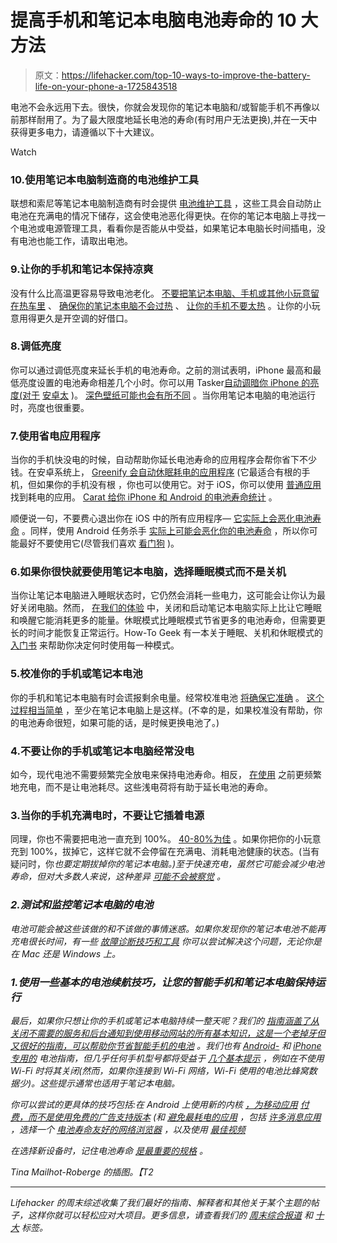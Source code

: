 # 提高手机和笔记本电脑电池寿命的 10 大方法

> 原文：<https://lifehacker.com/top-10-ways-to-improve-the-battery-life-on-your-phone-a-1725843518>

电池不会永远用下去。很快，你就会发现你的笔记本电脑和/或智能手机不再像以前那样耐用了。为了最大限度地延长电池的寿命(有时用户无法更换),并在一天中获得更多电力，请遵循以下十大建议。

Watch

### 10.使用笔记本电脑制造商的电池维护工具

联想和索尼等笔记本电脑制造商有时会提供 [电池维护工具](http://lifehacker.com/prolong-laptop-battery-life-with-your-systems-battery-c-5966576) ，这些工具会自动防止电池在充满电的情况下储存，这会使电池恶化得更快。在你的笔记本电脑上寻找一个电池或电源管理工具，看看你是否能从中受益，如果笔记本电脑长时间插电，没有电池也能工作，请取出电池。

### 9.让你的手机和笔记本保持凉爽

没有什么比高温更容易导致电池老化。 [不要把笔记本电脑、手机或其他小玩意留在热车里](http://lifehacker.com/can-i-leave-my-gadgets-in-a-cold-or-hot-car-5965864) 、 [确保你的笔记本电脑不会过热](http://lifehacker.com/how-to-prevent-your-computer-from-overheating-and-why-5570909) 、 [让你的手机不要太热](http://lifehacker.com/why-is-my-cellphone-burning-a-hole-in-my-pocket-5828090) 。让你的小玩意用得更久是开空调的好借口。

### 8.调低亮度

你可以通过调低亮度来延长手机的电池寿命。之前的测试表明，iPhone 最高和最低亮度设置的电池寿命相差几个小时。你可以用 Tasker[自动调暗你 iPhone 的亮度(对于](http://lifehacker.com/automatically-dim-your-phones-brightness-in-the-morning-5836755) [安卓太](http://lifehacker.com/automatically-dim-your-phones-brightness-in-the-morning-5836755) )。 [深色壁纸可能也会有所不同](http://lifehacker.com/save-your-smartphones-battery-with-dark-wallpapers-and-5746181) 。当你用笔记本电脑的电池运行时，亮度也很重要。

### 7.使用省电应用程序

当你的手机快没电的时候，自动帮助你延长电池寿命的应用程序会帮你省下不少钱。在安卓系统上， [Greenify 会自动休眠耗电的应用程序](http://lifehacker.com/greenify-auto-hibernates-apps-youre-not-using-to-save-513922193) (它最适合有根的手机，但如果你的手机没有根 ，你也可以使用它。对于 iOS，你可以使用 [普通应用](http://lifehacker.com/normal-finds-the-battery-hogs-on-your-iphone-1639646153) 找到耗电的应用。 [Carat 给你 iPhone 和 Android 的电池寿命统计](http://lifehacker.com/carat-tells-you-which-apps-suck-up-your-battery-power-5918671) 。

顺便说一句，不要费心退出你在 iOS 中的所有应用程序— [它实际上会恶化电池寿命](http://lifehacker.com/quitting-apps-in-ios-actually-worsens-battery-life-1560086834) 。同样，使用 Android 任务杀手 [实际上可能会恶化你的电池寿命](http://lifehacker.com/android-task-killers-explained-what-they-do-and-why-yo-5650894) ，所以你可能最好不要使用它(尽管我们喜欢 [看门狗](https://lifehacker.com/watchdog-monitors-your-android-for-run-away-processes-5608163) )。

### 6.如果你很快就要使用笔记本电脑，选择睡眠模式而不是关机

当你让笔记本电脑进入睡眠状态时，它仍然会消耗一些电力，这可能会让你认为最好关闭电脑。然而， [在我们的体验](http://lifehacker.com/how-much-battery-life-does-sleep-mode-really-drain-5526542) 中，关闭和启动笔记本电脑实际上比让它睡眠和唤醒它能消耗更多的能量。休眠模式比睡眠模式节省更多的电池寿命，但需要更长的时间才能恢复正常运行。How-To Geek 有一本关于睡眠、关机和休眠模式的 [入门书](http://www.howtogeek.com/128507/htg-explains-should-you-shut-down-sleep-or-hibernate-your-laptop/) 来帮助你决定何时使用每一种模式。

### 5.校准你的手机或笔记本电池

你的手机和笔记本电脑有时会谎报剩余电量。经常校准电池 [将确保它准确](http://lifehacker.com/why-calibrating-your-phone-or-laptop-battery-is-importa-1437221519) 。 [这个过程相当简单](http://lifehacker.com/how-to-recalibrate-your-laptop-battery-130735) ，至少在笔记本电脑上是这样。(不幸的是，如果校准没有帮助，你的电池寿命很短，如果可能的话，是时候更换电池了。)

### 4.不要让你的手机或笔记本电脑经常没电

如今，现代电池不需要频繁完全放电来保持电池寿命。相反， [在使用](http://lifehacker.com/avoid-frequent-discharges-to-extend-your-phone-or-lapto-5789794) 之前更频繁地充电，而不是让电池耗尽。这些浅电荷将有助于延长电池的寿命。

### 3.当你的手机充满电时，不要让它插着电源

同理，你也不需要把电池一直充到 100%。 [40-80%为佳](http://lifehacker.com/how-often-should-i-charge-my-gadgets-battery-to-prolong-5875162) 。如果你把你的小玩意充到 100%，拔掉它，这样它就不会停留在充满电、消耗电池健康的状态。(当有疑问时，你[](http://lifehacker.com/unplug-your-laptop-regularly-when-in-doubt-5364784)*也要定期拔掉你的笔记本电脑。)至于快速充电，虽然它可能会减少电池寿命，但对大多数人来说，这种差异 [可能不会被察觉](http://lifehacker.com/rapid-charging-can-decrease-your-batterys-lifespan-but-5986878) 。*

### *2.测试和监控笔记本电脑的电池*

*电池可能会被这些该做的和不该做的事情迷惑。如果你发现你的笔记本电池不能再充电很长时间，有一些 [故障诊断技巧和工具](http://lifehacker.com/what-should-i-do-when-my-laptop-battery-doesnt-last-as-5820813) 你可以尝试解决这个问题，无论你是在 Mac 还是 Windows 上。*

### *1.使用一些基本的电池续航技巧，让您的智能手机和笔记本电脑保持运行*

*最后，如果你只想让你的手机或笔记本电脑持续一整天呢？我们的 [指南涵盖了从关闭不需要的服务和后台通知到使用移动网站的所有基本知识，这是一个老掉牙但又很好的指南，可以帮助你节省智能手机的电池](http://lifehacker.com/an-exhaustive-guide-to-saving-your-smartphones-battery-5375325) 。我们也有 [Android-](http://lifehacker.com/how-to-get-better-battery-life-from-your-android-phone-5795796) 和 [iPhone 专用的](http://lifehacker.com/how-to-improve-your-iphones-battery-life-5859413) 电池指南，但几乎任何手机型号都将受益于 [几个基本提示](http://lifehacker.com/find-battery-saving-tips-for-almost-any-phone-model-wit-1650467970) ，例如在不使用 Wi-Fi 时将其关闭(然而，如果你连接到 Wi-Fi 网络，Wi-Fi 使用的电池比蜂窝数据少)。这些提示通常也适用于笔记本电脑。*

*你可以尝试的更具体的技巧包括:在 Android 上使用新的内核 [，为移动应用](http://lifehacker.com/how-to-get-better-battery-life-and-performance-on-your-5881842) [付费，而不是使用免费的广告支持版本](http://lifehacker.com/the-real-cost-of-free-mobile-apps-79-more-data-use-1-1699970631) (和 [避免最耗电的应用](http://lifehacker.com/the-popular-android-apps-that-hog-the-most-battery-dat-1607263758) ，包括 [许多消息应用](http://lifehacker.com/messaging-apps-could-be-killing-your-smartphones-batter-1569298108) ，选择一个 [电池寿命友好的网络浏览器](http://lifehacker.com/ooh-ooh-i-know-test-builds-have-some-extra-overhead-1621058057) ，以及使用 [最佳视频](http://lifehacker.com/the-best-video-players-and-formats-for-longer-battery-l-1556254833)*

*在选择新设备时，记住电池寿命 [是最重要的规格](http://gizmodo.com/battery-life-is-the-only-spec-that-matters-5992917) 。*

*Tina Mailhot-Roberge 的插图。【T2* 

* * *

*Lifehacker 的周末综述收集了我们最好的指南、解释者和其他关于某个主题的帖子，这样你就可以轻松应对大项目。更多信息，请查看我们的 [*周末综合报道*](http://lifehacker.com/tag/weekend-roundup) *和* [*十大*](http://lifehacker.com/tag/lifehacker-top-10) *标签。**